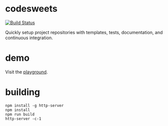 # codesweets
[![Build Status](https://travis-ci.org/codesweets/www.svg?branch=master)](https://travis-ci.org/codesweets/www)

Quickly setup project repositories with templates, tests, documentation, and continuous integration.

# demo
Visit the [playground](https://codesweets.github.io).

# building
```
npm install -g http-server
npm install
npm run build
http-server -c-1
```
